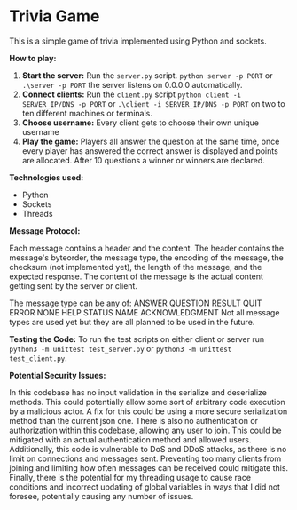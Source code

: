 # Trivia Game

This is a simple game of trivia implemented using Python and sockets.

**How to play:**

1. **Start the server:** Run the `server.py` script. ```python server -p PORT``` or ```.\server -p PORT``` the server listens on 0.0.0.0 automatically.
2. **Connect clients:** Run the `client.py` script  ```python client -i SERVER_IP/DNS -p PORT``` or ```.\client -i SERVER_IP/DNS -p PORT``` on two to ten different machines or terminals.
3. **Choose username:** Every client gets to choose their own unique username
4. **Play the game:** Players all answer the question at the same time, once every player has answered the correct answer is displayed and points are allocated. After 10 questions a winner or winners are declared.

**Technologies used:**

* Python
* Sockets
* Threads

**Message Protocol:**

Each message contains a header and the content. The header contains the message's byteorder, the message type, the encoding of the message, the checksum (not implemented yet), the length of the message, and the expected response. The content of the message is the actual content getting sent by the server or client. 

The message type can be any of:
    ANSWER
    QUESTION
    RESULT
    QUIT
    ERROR
    NONE
    HELP
    STATUS
    NAME
    ACKNOWLEDGMENT
Not all message types are used yet but they are all planned to be used in the future.

**Testing the Code:**
To run the test scripts on either client or server run ```python3 -m unittest test_server.py``` or ```python3 -m unittest test_client.py```.

**Potential Security Issues:**

In this codebase has no input validation in the serialize and deserialize methods. This could potentially allow some sort of arbitrary code execution by a malicious actor. A fix for this could be using a more secure serialization method than the current json one. There is also no authentication or authorization within this codebase, allowing any user to join. This could be mitigated with an actual authentication method and allowed users. Additionally, this code is vulnerable to DoS and DDoS attacks, as there is no limit on connections and messages sent. Preventing too many clients from joining and limiting how often messages can be received could mitigate this. Finally, there is the potential for my threading usage to cause race conditions and incorrect updating of global variables in ways that I did not foresee, potentially causing any number of issues.
